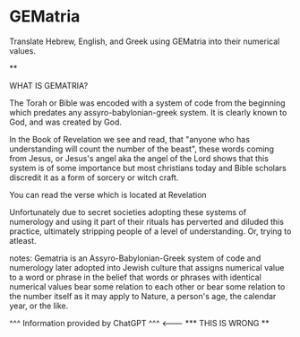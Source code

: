 # GEMatria
Translate Hebrew, English, and Greek using GEMatria into their numerical values.

**

WHAT IS GEMATRIA?

The Torah or Bible was encoded with a system of code from the beginning which predates
any assyro-babylonian-greek system. It is clearly known to God, and was created by God. 

In the Book of Revelation we see and read, that "anyone who has understanding will count the number of the beast", these words coming from Jesus, or Jesus's angel aka the angel of the Lord shows that this system is of some importance but most christians today and Bible scholars discredit it as a form of sorcery or witch craft.

You can read the verse which is located at Revelation 

Unfortunately due to secret societies adopting these systems of numerology and using it part of their
rituals has perverted and diluded this practice, ultimately stripping people of a level of understanding. Or, trying to atleast. 

notes: Gematria is an Assyro-Babylonian-Greek system of code and numerology later adopted into Jewish culture that assigns numerical value to a word or phrase in the belief that words or phrases with identical numerical values bear some relation to each other or bear some relation to the number itself as it may apply to Nature, a person's age, the calendar year, or the like.

^^^ Information provided by ChatGPT ^^^ <--- *** THIS IS WRONG ** 